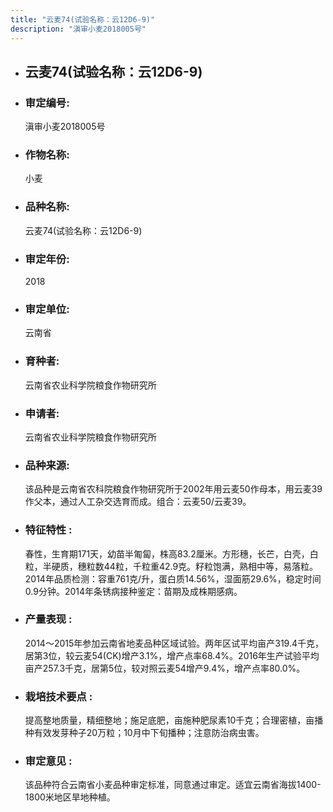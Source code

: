 ```yaml
---
title: "云麦74(试验名称：云12D6-9)"
description: "滇审小麦2018005号"
---
```

* ## 云麦74(试验名称：云12D6-9)
* ###  审定编号:  
   滇审小麦2018005号

*  ### 作物名称:  
   小麦

*   ###  品种名称: 
    云麦74(试验名称：云12D6-9)

*   ### 审定年份: 
    2018

*   ### 审定单位:  
    云南省

*   ### 育种者:  
    云南省农业科学院粮食作物研究所

*   ### 申请者:  
    云南省农业科学院粮食作物研究所

*   ### 品种来源:  
    该品种是云南省农科院粮食作物研究所于2002年用云麦50作母本，用云麦39作父本，通过人工杂交选育而成。组合：云麦50/云麦39。

*   ### 特征特性 : 
    春性，生育期171天，幼苗半匍匐，株高83.2厘米。方形穗，长芒，白壳，白粒，半硬质，穗粒数44粒，千粒重42.9克。籽粒饱满，熟相中等，易落粒。2014年品质检测：容重761克/升，蛋白质14.56%，湿面筋29.6%，稳定时间0.9分钟。2014年条锈病接种鉴定：苗期及成株期感病。

*   ### 产量表现 : 
    2014～2015年参加云南省地麦品种区域试验。两年区试平均亩产319.4千克，居第3位，较云麦54(CK)增产3.1%，增产点率68.4%。2016年生产试验平均亩产257.3千克，居第5位，较对照云麦54增产9.4%，增产点率80.0%。

*   ### 栽培技术要点 : 
    提高整地质量，精细整地；施足底肥，亩施种肥尿素10千克；合理密植，亩播种有效发芽种子20万粒；10月中下旬播种；注意防治病虫害。

*   ### 审定意见 : 
    该品种符合云南省小麦品种审定标准，同意通过审定。适宜云南省海拔1400-1800米地区旱地种植。
